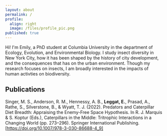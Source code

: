 ```yaml
---
layout: about
permalink: /
profile:
  align: right
  image: /files/profile_pic.png
published: true
---
```


Hi! I'm Emily, a PhD student at Columbia University in the department of Ecology, Evolution, and Environmental Biology. I study insect diversity in New York City, how it has been shaped by the history of city development, and the consequences that has on the urban environment. Though my research focuses on insects, I am broadly interested in the impacts of human activties on biodiversity.


## Publications
Singer, M. S., Anderson, R. M., Hennessy, A. B., **Leggat, E.**, Prasad, A., Rathe, S., Silverstone, B., & Wyatt, T. J. (2022). Predators and Caterpillar Diet Breadth: Appraising the Enemy-Free Space Hypothesis. In R. J. Marquis & S. Koptur (Eds.), Caterpillars in the Middle: Tritrophic Interactions in a Changing World (pp. 273–296). Springer International Publishing. [https://doi.org/10.1007/978-3-030-86688-4_9]
